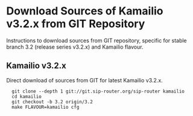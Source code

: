 # Download Sources of Kamailio v3.2.x from GIT Repository

Instructions to download sources from GIT repository, specific for
stable branch 3.2 (release series v3.2.x) and Kamailio flavour.

## Kamailio v3.2.x

Direct download of sources from GIT for latest Kamailio v3.2.x.

      git clone --depth 1 git://git.sip-router.org/sip-router kamailio
      cd kamailio
      git checkout -b 3.2 origin/3.2
      make FLAVOUR=kamailio cfg
